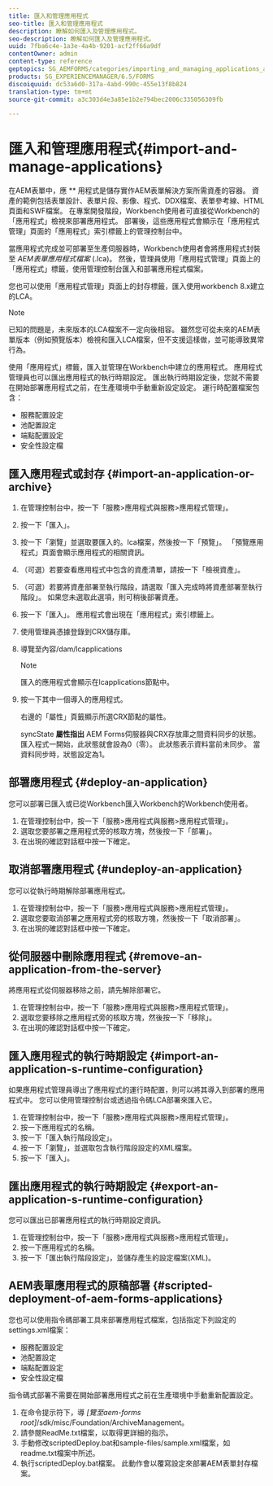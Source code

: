 ```yaml
---
title: 匯入和管理應用程式
seo-title: 匯入和管理應用程式
description: 瞭解如何匯入及管理應用程式。
seo-description: 瞭解如何匯入及管理應用程式。
uuid: 7fba6c4e-1a3e-4a4b-9201-acf2ff66a9df
contentOwner: admin
content-type: reference
geptopics: SG_AEMFORMS/categories/importing_and_managing_applications_and_archives
products: SG_EXPERIENCEMANAGER/6.5/FORMS
discoiquuid: dc53a6d0-317a-4abd-990c-455e13f8b824
translation-type: tm+mt
source-git-commit: a3c303d4e3a85e1b2e794bec2006c335056309fb

---
```



# 匯入和管理應用程式{#import-and-manage-applications}

在AEM表單中，應 ** 用程式是儲存實作AEM表單解決方案所需資產的容器。 資產的範例包括表單設計、表單片段、影像、程式、DDX檔案、表單參考線、HTML頁面和SWF檔案。 在專案開發階段，Workbench使用者可直接從Workbench的「應用程式」檢視來部署應用程式。 部署後，這些應用程式會顯示在「應用程式管理」頁面的「應用程式」索引標籤上的管理控制台中。

當應用程式完成並可部署至生產伺服器時，Workbench使用者會將應用程式封裝至 *AEM表單應用程式檔案* (.lca)。 然後，管理員使用「應用程式管理」頁面上的「應用程式」標籤，使用管理控制台匯入和部署應用程式檔案。

您也可以使用「應用程式管理」頁面上的封存標籤，匯入使用workbench 8.x建立的LCA。

>[!NOTE]
>
>已知的問題是，未來版本的LCA檔案不一定向後相容。 雖然您可從未來的AEM表單版本（例如預覽版本）檢視和匯入LCA檔案，但不支援這樣做，並可能導致異常行為。

使用「應用程式」標籤，匯入並管理在Workbench中建立的應用程式。 應用程式管理員也可以匯出應用程式的執行時期設定。 匯出執行時期設定後，您就不需要在開始部署應用程式之前，在生產環境中手動重新設定設定。 運行時配置檔案包含：

* 服務配置設定
* 池配置設定
* 端點配置設定
* 安全性設定檔

## 匯入應用程式或封存 {#import-an-application-or-archive}

1. 在管理控制台中，按一下「服務>應用程式與服務>應用程式管理」。
1. 按一下「匯入」。
1. 按一下「瀏覽」並選取要匯入的。lca檔案，然後按一下「預覽」。 「預覽應用程式」頁面會顯示應用程式的相關資訊。
1. （可選）若要查看應用程式中包含的資產清單，請按一下「檢視資產」。
1. （可選）若要將資產部署至執行階段，請選取「匯入完成時將資產部署至執行階段」。 如果您未選取此選項，則可稍後部署資產。
1. 按一下「匯入」。 應用程式會出現在「應用程式」索引標籤上。
1. 使用管理員憑據登錄到CRX儲存庫。
1. 導覽至內容/dam/lcapplications

   >[!NOTE]
   >
   >匯入的應用程式會顯示在lcapplications節點中。

1. 按一下其中一個導入的應用程式。

   右邊的「屬性」頁籤顯示所選CRX節點的屬性。

   syncState **屬性指出** AEM Forms伺服器與CRX存放庫之間資料同步的狀態。 匯入程式一開始，此狀態就會設為0（零）。 此狀態表示資料當前未同步。 當資料同步時，狀態設定為1。

## 部署應用程式 {#deploy-an-application}

您可以部署已匯入或已從Workbench匯入Workbench的Workbench使用者。

1. 在管理控制台中，按一下「服務>應用程式與服務>應用程式管理」。
1. 選取您要部署之應用程式旁的核取方塊，然後按一下「部署」。
1. 在出現的確認對話框中按一下確定。

## 取消部署應用程式 {#undeploy-an-application}

您可以從執行時期解除部署應用程式。

1. 在管理控制台中，按一下「服務>應用程式與服務>應用程式管理」。
1. 選取您要取消部署之應用程式旁的核取方塊，然後按一下「取消部署」。
1. 在出現的確認對話框中按一下確定。

## 從伺服器中刪除應用程式 {#remove-an-application-from-the-server}

將應用程式從伺服器移除之前，請先解除部署它。

1. 在管理控制台中，按一下「服務>應用程式與服務>應用程式管理」。
1. 選取您要移除之應用程式旁的核取方塊，然後按一下「移除」。
1. 在出現的確認對話框中按一下確定。

## 匯入應用程式的執行時期設定 {#import-an-application-s-runtime-configuration}

如果應用程式管理員導出了應用程式的運行時配置，則可以將其導入到部署的應用程式中。 您可以使用管理控制台或透過指令碼LCA部署來匯入它。

1. 在管理控制台中，按一下「服務>應用程式與服務>應用程式管理」。
1. 按一下應用程式的名稱。
1. 按一下「匯入執行階段設定」。
1. 按一下「瀏覽」，並選取包含執行階段設定的XML檔案。
1. 按一下「匯入」。

## 匯出應用程式的執行時期設定 {#export-an-application-s-runtime-configuration}

您可以匯出已部署應用程式的執行時期設定資訊。

1. 在管理控制台中，按一下「服務>應用程式與服務>應用程式管理」。
1. 按一下應用程式的名稱。
1. 按一下「匯出執行階段設定」，並儲存產生的設定檔案(XML)。

## AEM表單應用程式的原稿部署 {#scripted-deployment-of-aem-forms-applications}

您也可以使用指令碼部署工具來部署應用程式檔案，包括指定下列設定的settings.xml檔案：

* 服務配置設定
* 池配置設定
* 端點配置設定
* 安全性設定檔

指令碼式部署不需要在開始部署應用程式之前在生產環境中手動重新配置設定。

1. 在命令提示符下，導 *[覽至aem-forms root]*/sdk/misc/Foundation/ArchiveManagement。
1. 請參閱ReadMe.txt檔案，以取得更詳細的指示。
1. 手動修改scriptedDeploy.bat和sample-files/sample.xml檔案，如readme.txt檔案中所述。
1. 執行scriptedDeploy.bat檔案。 此動作會以覆寫設定來部署AEM表單封存檔案。


